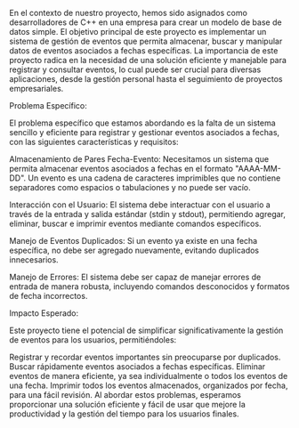 En el contexto de nuestro proyecto, hemos sido asignados como desarrolladores de C++ en una empresa para crear un modelo de base de datos simple. El objetivo principal de este proyecto es implementar un sistema de gestión de eventos que permita almacenar, buscar y manipular datos de eventos asociados a fechas específicas. La importancia de este proyecto radica en la necesidad de una solución eficiente y manejable para registrar y consultar eventos, lo cual puede ser crucial para diversas aplicaciones, desde la gestión personal hasta el seguimiento de proyectos empresariales.

Problema Específico:

El problema específico que estamos abordando es la falta de un sistema sencillo y eficiente para registrar y gestionar eventos asociados a fechas, con las siguientes características y requisitos:

Almacenamiento de Pares Fecha-Evento: Necesitamos un sistema que permita almacenar eventos asociados a fechas en el formato "AAAA-MM-DD". Un evento es una cadena de caracteres imprimibles que no contiene separadores como espacios o tabulaciones y no puede ser vacío.

Interacción con el Usuario: El sistema debe interactuar con el usuario a través de la entrada y salida estándar (stdin y stdout), permitiendo agregar, eliminar, buscar e imprimir eventos mediante comandos específicos.

Manejo de Eventos Duplicados: Si un evento ya existe en una fecha específica, no debe ser agregado nuevamente, evitando duplicados innecesarios.

Manejo de Errores: El sistema debe ser capaz de manejar errores de entrada de manera robusta, incluyendo comandos desconocidos y formatos de fecha incorrectos.

Impacto Esperado:

Este proyecto tiene el potencial de simplificar significativamente la gestión de eventos para los usuarios, permitiéndoles:

Registrar y recordar eventos importantes sin preocuparse por duplicados.
Buscar rápidamente eventos asociados a fechas específicas.
Eliminar eventos de manera eficiente, ya sea individualmente o todos los eventos de una fecha.
Imprimir todos los eventos almacenados, organizados por fecha, para una fácil revisión.
Al abordar estos problemas, esperamos proporcionar una solución eficiente y fácil de usar que mejore la productividad y la gestión del tiempo para los usuarios finales.